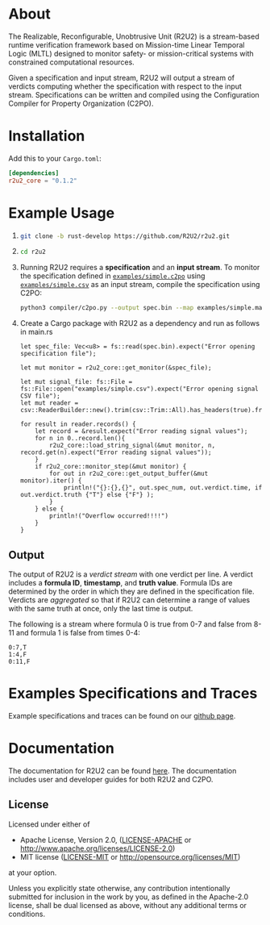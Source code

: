 # About

The Realizable, Reconfigurable, Unobtrusive Unit (R2U2) is a stream-based runtime verification
framework based on Mission-time Linear Temporal Logic (MLTL) designed to monitor safety- or
mission-critical systems with constrained computational resources.

Given a specification and input stream, R2U2 will output a stream of verdicts computing whether the
specification with respect to the input stream. Specifications can be written and compiled using the
Configuration Compiler for Property Organization (C2PO).

# Installation

Add this to your `Cargo.toml`:

```toml
[dependencies]
r2u2_core = "0.1.2"
```

# Example Usage

1. 
    ```bash
    git clone -b rust-develop https://github.com/R2U2/r2u2.git
    ```
2. 
    ```bash
    cd r2u2
    ```
3. Running R2U2 requires a **specification** and an **input stream**. To monitor the specification
defined in [`examples/simple.c2po`](https://github.com/R2U2/r2u2/blob/rust-develop/examples/simple.c2po) using
[`examples/simple.csv`](https://github.com/R2U2/r2u2/blob/rust-develop/examples/simple.csv) as an input stream, compile the specification using C2PO:

    ```bash
    python3 compiler/c2po.py --output spec.bin --map examples/simple.map examples/simple.c2po 
    ```
4. Create a Cargo package with R2U2 as a dependency and run as follows in main.rs

    ```
    let spec_file: Vec<u8> = fs::read(spec.bin).expect("Error opening specification file");

    let mut monitor = r2u2_core::get_monitor(&spec_file);

    let mut signal_file: fs::File = fs::File::open("examples/simple.csv").expect("Error opening signal CSV file");
    let mut reader = csv::ReaderBuilder::new().trim(csv::Trim::All).has_headers(true).from_reader(signal_file);

    for result in reader.records() {
        let record = &result.expect("Error reading signal values");
        for n in 0..record.len(){
            r2u2_core::load_string_signal(&mut monitor, n, record.get(n).expect("Error reading signal values"));
        }
        if r2u2_core::monitor_step(&mut monitor) {
            for out in r2u2_core::get_output_buffer(&mut monitor).iter() {
                println!("{}:{},{}", out.spec_num, out.verdict.time, if out.verdict.truth {"T"} else {"F"} );
            }
        } else {
            println!("Overflow occurred!!!!")
        }
    }
    ```

## Output

The output of R2U2 is a *verdict stream* with one verdict per line. A verdict includes a **formula
ID**, **timestamp**, and **truth value**. Formula IDs are determined by the order in which they are
defined in the specification file.  Verdicts are *aggregated* so that if R2U2 can determine a range
of values with the same truth at once, only the last time is output.

The following is a stream where formula 0 is true from 0-7 and false from 8-11 and formula 1 is
false from times 0-4:

```
0:7,T
1:4,F
0:11,F
```

# Examples Specifications and Traces

Example specifications and traces can be found on our [github page](https://github.com/R2U2/r2u2/tree/rust-develop).

# Documentation

The documentation for R2U2 can be found [here](https://r2u2.github.io/r2u2/). The documentation includes user and developer guides for both R2U2 and C2PO.

## License

Licensed under either of

* Apache License, Version 2.0, ([LICENSE-APACHE](LICENSE-APACHE) or http://www.apache.org/licenses/LICENSE-2.0)
* MIT license ([LICENSE-MIT](LICENSE-MIT) or http://opensource.org/licenses/MIT)

at your option.

Unless you explicitly state otherwise, any contribution intentionally submitted for inclusion in the
work by you, as defined in the Apache-2.0 license, shall be dual licensed as above, without any
additional terms or conditions.